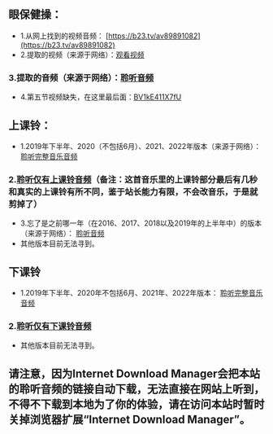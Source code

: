 ## 眼保健操：  
- 1.从网上找到的视频音频：  [https://b23.tv/av89891082](https://b23.tv/av89891082)  
- 2.提取的视频（来源于网络）：[观看视频](https://diandaokongge.github.io/ybjc.mp4)  
### 3.提取的音频（来源于网络）：[聆听音频](https://diandaokongge.github.io/ybjc.mp3)
- 4.第五节视频缺失，在这里最后面：[BV1kE411X7fU](https://www.bilibili.com/video/BV1kE411X7fU)

## 上课铃：  
- 1.2019年下半年、2020（不包括6月）、2021、2022年版本（来源于网络）： [聆听完整音乐音频](https://diandaokongge.github.io/Yiruma%20-%20Kiss%20The%20Rain.mp3)  
### 2.[聆听仅有上课铃音频](https://diandaokongge.github.io/skl.m4a)（备注：这首音乐里的上课铃部分最后有几秒和真实的上课铃有所不同，鉴于站长能力有限，不会改音乐，于是就剪掉了）
- 3.忘了是之前哪一年（在2016、2017、2018以及2019年的上半年中）的版本（来源于网络）： [聆听音频](https://diandaokongge.github.io/Joe%20Hisaishi%20-%20Summer.mp3)  
- 其他版本目前无法寻到。

## 下课铃
- 1.2019年下半年、2020年不包括6月、2021年、2022年版本： [聆听完整音乐音频](https://diandaokongge.github.io/赵海洋%20-%20瞬间的永恒.mp3) 
### 2.[聆听仅有下课铃音频](https://diandaokongge.github.io/xkl.m4a)
- 其他版本目前无法寻到。

## 请注意，因为Internet Download Manager会把本站的聆听音频的链接自动下载，无法直接在网站上听到，不得不下载到本地为了你的体验，请在访问本站时暂时关掉浏览器扩展“Internet Download Manager”。
